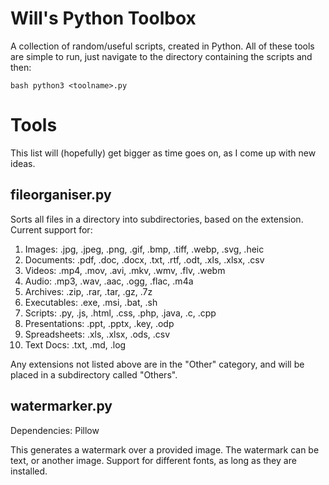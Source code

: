 # Will's Python Toolbox
A collection of random/useful scripts, created in Python.
All of these tools are simple to run, just navigate to the directory containing the scripts and then:

`bash
python3 <toolname>.py
`

# Tools
This list will (hopefully) get bigger as time goes on, as I come up with new ideas.

## fileorganiser.py

Sorts all files in a directory into subdirectories, based on the extension. Current support for:

<ol>
  <li>Images: .jpg, .jpeg, .png, .gif, .bmp, .tiff, .webp, .svg, .heic</li>
  <li>Documents: .pdf, .doc, .docx, .txt, .rtf, .odt, .xls, .xlsx, .csv</li>
  <li>Videos: .mp4, .mov, .avi, .mkv, .wmv, .flv, .webm</li>
  <li>Audio: .mp3, .wav, .aac, .ogg, .flac, .m4a</li>
  <li>Archives: .zip, .rar, .tar, .gz, .7z</li>
  <li>Executables: .exe, .msi, .bat, .sh</li>
  <li>Scripts: .py, .js, .html, .css, .php, .java, .c, .cpp</li>
  <li>Presentations: .ppt, .pptx, .key, .odp</li>
  <li>Spreadsheets: .xls, .xlsx, .ods, .csv</li>
  <li>Text Docs: .txt, .md, .log</li>
</ol>

Any extensions not listed above are in the "Other" category, and will be placed in a subdirectory called "Others".


## watermarker.py

Dependencies: Pillow

This generates a watermark over a provided image. The watermark can be text, or another image. Support for different fonts, as long as they are installed.

